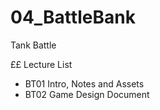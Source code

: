 # 04_BattleBank
Tank Battle

££ Lecture List
* BT01 Intro, Notes and Assets
* BT02 Game Design Document
